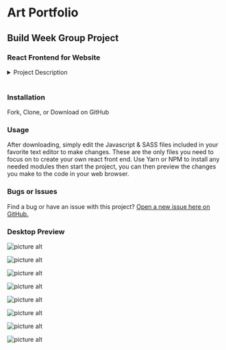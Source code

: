 # Art Portfolio #

## Build Week Group Project ##

### React Frontend for Website ###

<details>
<summary>Project Description</summary>
<br>

__Pitch:__ As an artist I want to be able to show off my work. I'm a photographer and I have a lot of amazing foodie pics I'd like to share with potential clients, but I need a site that is more professional than Instagram in order to do so.

__MVP:__ User can visit site and see artists photos laid out in a grid , artist can create, read update photos. No ability to upload one's own photos.

__Stretch Goal:__ Build an image uploader into the site to allow users the ability to upload their own assets. (This will require some work with a package called Drop Zone and a service called cloudinary).

</details>
<br>

### Installation ###

Fork, Clone, or Download on GitHub

### Usage ###

After downloading, simply edit the Javascript & SASS files included in your favorite text editor to make changes. These are the only files you need to focus on to create your own react front end. Use Yarn or NPM to install any needed modules then start the project, you can then preview the changes you make to the code in your web browser.

### Bugs or Issues ###

Find a bug or have an issue with this project? [Open a new issue here on GitHub.](https://github.com/build-art-portfolio/frontend/issues/new)

### Desktop Preview ###

![picture alt](https://art-portfolio-lambda.netlify.com/img/login.png "Login")

![picture alt](https://art-portfolio-lambda.netlify.com/img/mainGallery.png "Main Gallery")

![picture alt](https://art-portfolio-lambda.netlify.com/img/otherUserGallery.png "Other Users Gallery")

![picture alt](https://art-portfolio-lambda.netlify.com/img/ownUserGallery.png "Logged-In Users Gallery")

![picture alt](https://art-portfolio-lambda.netlify.com/img/editProfile.png "Edit Profile")

![picture alt](https://art-portfolio-lambda.netlify.com/img/newPost.png "Create New Post")

![picture alt](https://art-portfolio-lambda.netlify.com/img/postPreview.png "View Post")

![picture alt](https://art-portfolio-lambda.netlify.com/img/updateDescription.png "Update Post Description")
